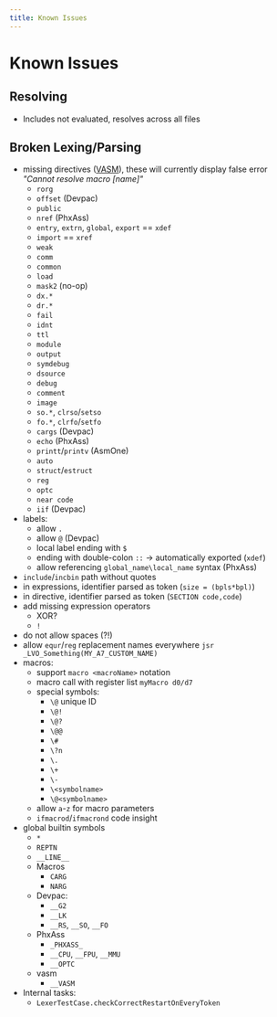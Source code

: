 ```yaml
---
title: Known Issues
---
```


# Known Issues

## Resolving

- Includes not evaluated, resolves across all files

## Broken Lexing/Parsing

- missing directives ([VASM](http://sun.hasenbraten.de/vasm/release/vasm_4.html#Mot-Syntax-Module)), these will
  currently display false error _"Cannot resolve macro [name]"_
  - `rorg`
  - `offset` (Devpac)
  - `public`
  - `nref` (PhxAss)
  - `entry`, `extrn`, `global`, `export` == `xdef`
  - `import` == `xref`
  - `weak`
  - `comm`
  - `common`
  - `load`
  - `mask2` (no-op)
  - `dx.*`
  - `dr.*`
  - `fail`
  - `idnt`
  - `ttl`
  - `module`
  - `output`
  - `symdebug`
  - `dsource`
  - `debug`
  - `comment`
  - `image`
  - `so.*`, `clrso`/`setso`
  - `fo.*`, `clrfo`/`setfo`
  - `cargs` (Devpac)
  - `echo` (PhxAss)
  - `printt`/`printv` (AsmOne)
  - `auto`
  - `struct`/`estruct`
  - `reg`
  - `optc`
  - `near code`
  - `iif` (Devpac)
- labels:
  - allow `.`
  - allow `@` (Devpac)
  - local label ending with `$`
  - ending with double-colon `::` -> automatically exported (`xdef`)
  - allow referencing `global_name\local_name` syntax (PhxAss)
- `include`/`incbin` path without quotes
- in expressions, identifier parsed as token (`size = (bpls*bpl)`)
- in directive, identifier parsed as token (`SECTION code,code`)
- add missing expression operators
  - XOR?
  - `!`
- do not allow spaces (?!)
- allow `equr`/`reg` replacement names everywhere `jsr _LVO_Something(MY_A7_CUSTOM_NAME)`
- macros:
  - support `macro <macroName>` notation
  - macro call with register list `myMacro d0/d7`  
  - special symbols:
    - `\@` unique ID
    - `\@!`
    - `\@?`
    - `\@@`
    - `\#`
    - `\?n`
    - `\.`
    - `\+`
    - `\-`
    - `\<symbolname>`
    - `\@<symbolname>`
  - allow `a`-`z` for macro parameters
  - `ifmacrod`/`ifmacrond` code insight
- global builtin symbols
  - `*`
  - `REPTN`
  - `__LINE__`
  - Macros
    - `CARG`
    - `NARG`
  - Devpac:
    - `__G2`
    - `__LK`
    - `__RS`, `__SO`, `__FO`
  - PhxAss
    - `_PHXASS_`
    - `__CPU`, `__FPU`, `__MMU`
    - `__OPTC`
  - vasm
    - `__VASM`
- Internal tasks:
  - `LexerTestCase.checkCorrectRestartOnEveryToken`
